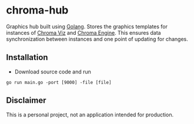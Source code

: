 # chroma-hub

Graphics hub built using [Golang][go].
Stores the graphics templates for instances of [Chroma Viz][chroma-viz] and [Chroma Engine][chroma-engine].
This ensures data synchronization between instances and one point of updating for changes.

## Installation

- Download source code and run

```
go run main.go -port [9000] -file [file]
```

## Disclaimer

This is a personal project, not an application intended for production.

[go]: https://github.com/golang/go
[chroma-engine]: https://github.com/jchilds0/chroma-engine
[chroma-viz]: https://github.com/jchilds0/chroma-viz
